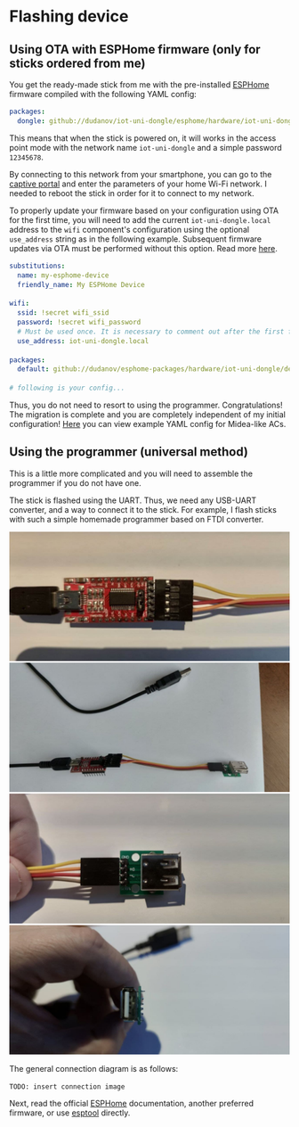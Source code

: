 # Flashing device

## Using OTA with ESPHome firmware (only for sticks ordered from me)

You get the ready-made stick from me with the pre-installed [ESPHome](https://esphome.io) firmware compiled with the following YAML config:

```yaml
packages:
  dongle: github://dudanov/iot-uni-dongle/esphome/hardware/iot-uni-dongle.yaml
```

This means that when the stick is powered on, it will works in the access point mode with the network name `iot-uni-dongle` and a simple password `12345678`.

By connecting to this network from your smartphone, you can go to the [captive portal](https://esphome.io/components/captive_portal.html) and enter the parameters of your home Wi-Fi network. I needed to reboot the stick in order for it to connect to my network.

To properly update your firmware based on your configuration using OTA for the first time, you will need to add the current `iot-uni-dongle.local` address to the `wifi` component's configuration using the optional `use_address` string as in the following example. Subsequent firmware updates via OTA must be performed without this option. Read more [here](https://esphome.io/components/esphome.html#changing-esphome-node-name).

```yaml
substitutions:
  name: my-esphome-device
  friendly_name: My ESPHome Device

wifi:
  ssid: !secret wifi_ssid
  password: !secret wifi_password
  # Must be used once. It is necessary to comment out after the first firmware update.
  use_address: iot-uni-dongle.local

packages:
  default: github://dudanov/esphome-packages/hardware/iot-uni-dongle/device.yaml

# following is your config...
```

Thus, you do not need to resort to using the programmer. Congratulations! The migration is complete and you are completely independent of my initial configuration!
[Here](https://github.com/dudanov/esphome-packages/blob/main/electrolux-ac-esp8266.yaml) you can view example YAML config for Midea-like ACs.

## Using the programmer (universal method)

This is a little more complicated and you will need to assemble the programmer if you do not have one.

The stick is flashed using the UART. Thus, we need any USB-UART converter, and a way to connect it to the stick. For example, I flash sticks with such a simple homemade programmer based on FTDI converter.

![1](images/prg01.jpg)
![2](images/prg02.jpg)
![3](images/prg03.jpg)
![4](images/prg04.jpg) 

The general connection diagram is as follows:

`TODO: insert connection image`

Next, read the official [ESPHome](https://esphome.io/guides/getting_started_command_line.html#first-uploading) documentation, another preferred firmware, or use [esptool](https://github.com/espressif/esptool) directly.

